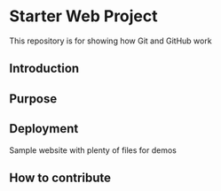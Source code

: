# Starter Web Project

This repository is for showing how Git and GitHub work

## Introduction

## Purpose

## Deployment

Sample website with plenty of files for demos

## How to contribute
